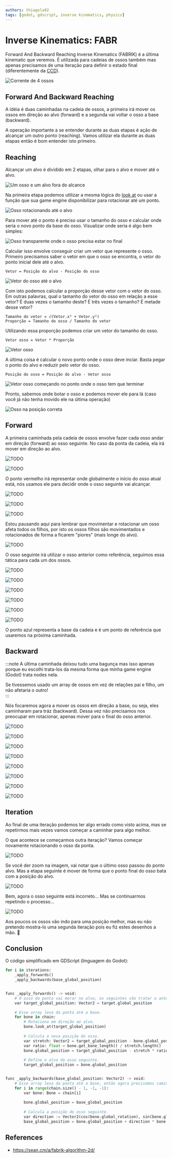 ```yaml
---
authors: thiagola92
tags: [godot, gdscript, inverse kinematics, physics]
---
```


# Inverse Kinematics: FABR

Forward And Backward Reaching Inverse Kinematics (FABRIK) é a última kinematic que veremos. É utilizada para cadeias de ossos também mas apenas precisamos de uma iteração para definir o estado final (diferentemente da [CCD](../2024-03-26-ik-ccd/index.md)).  

![Corrente de 4 ossos](./chain.svg)  

## Forward And Backward Reaching

A idéia é duas caminhadas na cadeia de ossos, a primeira irá mover os ossos em direção ao alvo (forward) e a segunda vai voltar o osso a base (backward).  

A operação importante a se entender durante as duas etapas é ação de alcançar um outro ponto (reaching). Vamos utilizar ela durante as duas etapas então é bom entender isto primeiro.  

## Reaching

Alcançar um alvo é dividido em 2 etapas, olhar para o alvo e mover até o alvo.  

![Um osso e um alvo fora do alcance](./reach.svg)  

Na primeira etapa podemos utilizar a mesma lógica do [look at](../2024-02-04-ik-look-at/) ou usar a função que sua game engine disponibilizar para rotacionar até um ponto.  

![Osso rotacionando até o alvo](./reach2.svg)  

Para mover até o ponto é preciso usar o tamanho do osso e calcular onde seria o novo ponto da base do osso. Visualizar onde seria é algo bem simples:  

![Osso transparente onde o osso precisa estar no final](./reach3.svg)  

Calcular isso envolve conseguir criar um vetor que represente o osso. Primeiro precisamos saber o vetor em que o osso se encontra, o vetor do ponto inicial dele até o alvo.  

```
Vetor = Posição do alvo - Posição do osso
```

![Vetor do osso até o alvo](./reach4.svg)  

Com isto podemos calcular a proporção desse vetor com o vetor do osso. Em outras palavras, qual o tamanho do vetor do osso em relação a esse vetor? É duas vezes o tamanho deste? É três vezes o tamanho? É metade desse vetor?  

```
Tamanho do vetor = √(Vetor.x² + Vetor.y²)
Proporção = Tamanho do osso / Tamanho do vetor
```

Utilizando essa proporção podemos criar um vetor do tamanho do osso.  

```
Vetor osso = Vetor * Proporção
```

![Vetor osso](./reach5.svg)  

A última coisa é calcular o novo ponto onde o osso deve inciar. Basta pegar o ponto do alvo e reduzir pelo vetor do osso.  

```
Posição do osso = Posição do alvo - Vetor osso
```

![Vetor osso começando no ponto onde o osso tem que terminar](./reach6.svg)  

Pronto, sabemos onde botar o osso e podemos mover ele para lá (caso você já não tenha movido ele na última operação)  

![Osso na posição correta](./reach7.svg)  

## Forward

A primeira caminhada pela cadeia de ossos envolve fazer cada osso andar em direção (forward) ao osso seguinte. No caso da ponta da cadeia, ela irá mover em direção ao alvo.  

![TODO](./forward.svg)  

![TODO](./forward2.svg)  

O ponto vermelho irá representar onde globalmente o início do osso atual está, nós usamos ele para decidir onde o osso seguinte vai alcançar.  

![TODO](./forward3.svg)  

![TODO](./forward4.svg)  

![TODO](./forward5.svg)  

Estou pausando aqui para lembrar que movimentar e rotacionar um osso afeta todos os filhos, por isto os ossos filhos são movimentados e rotacionados de forma a ficarem "piores" (mais longe do alvo).  

![TODO](./forward6.svg)  

O osso seguinte irá utilizar o osso anterior como referência, seguimos essa tática para cada um dos ossos.  

![TODO](./forward7.svg)  

![TODO](./forward8.svg)  

![TODO](./forward9.svg)  

![TODO](./forward10.svg)  

![TODO](./forward11.svg)  

![TODO](./forward12.svg)  

O ponto azul representa a base da cadeia e é um ponto de referência que usaremos na próxima caminhada.  

## Backward

:::note
A última caminhada deixou tudo uma bagunça mas isso apenas porque eu escolhi trata-los da mesma forma que minha game engine (Godot) trata nodes nela.  

Se tivessemos usado um array de ossos em vez de relações pai e filho, um não afetaria o outro!  
:::

Nós focaremos agora a mover os ossos em direção a base, ou seja, eles caminharam para tráz (backward). Dessa vez não precisamos nos preocupar em rotacionar, apenas mover para o final do osso anterior.  

![TODO](./backward.svg)  

![TODO](./backward1.svg)  

![TODO](./backward2.svg)  

![TODO](./backward3.svg)  

![TODO](./backward4.svg)  

![TODO](./backward5.svg)  

![TODO](./backward6.svg)  

![TODO](./backward7.svg)  

## Iteration

Ao final de uma iteração podemos ter algo errado como visto acima, mas se repetirmos mais vezes vamos começar a caminhar para algo melhor.  

O que acontece se começarmos outra iteração? Vamos começar novamente rotacionando o osso da ponta.  

![TODO](./again.svg)  

Se você der zoom na imagem, vai notar que o último osso passou do ponto alvo. Mas a etapa seguinte é mover de forma que o ponto final do osso bata com a posição do alvo.  

![TODO](./again2.svg)  

Bem, agora o osso seguinte está incorreto... Mas se continuarmos repetindo o processo...  

![TODO](./again3.svg)  

Aos poucos os ossos vão indo para uma posição melhor, mas eu não pretendo mostra-lo uma segunda iteração pois eu fiz estes desenhos a mão. 🤣  

## Conclusion

O código simplificado em GDScript (linguagem do Godot):  

```python
for i in iterations:
    _apply_forwards()
    _apply_backwards(base_global_position)


func _apply_forwards() -> void:
    # O osso da ponta vai morar no alvo, os seguintes vão tratar o anterior como alvo.
    var target_global_position: Vector2 = target.global_position

    # Esse array leva da ponta até a base.
    for bone in chain:
        # Rotaciona em direção ao alvo.
        bone.look_at(target_global_position)
        
        # Calcula a nova posição do osso.
        var stretch: Vector2 = target_global_position - bone.global_position
        var ratio: float = bone.get_bone_length() / stretch.length()
        bone.global_position = target_global_position - stretch * ratio
        
        # Define o alvo do osso seguinte.
        target_global_position = bone.global_position


func _apply_backwards(base_global_position: Vector2) -> void:
    # Esse array leva da ponta até a base, então agora precisamos caminhar ao contrário.
    for i in range(chain.size() - 1, -1, -1):
        var bone: Bone = chain[i]
        
        bone.global_position = base_global_position
        
        # Calcula a posição do osso seguinte.
        var direction := Vector2(cos(bone.global_rotation), sin(bone.global_rotation))
        base_global_position = bone.global_position + direction * bone.get_bone_length()

```

## References

- https://sean.cm/a/fabrik-algorithm-2d/